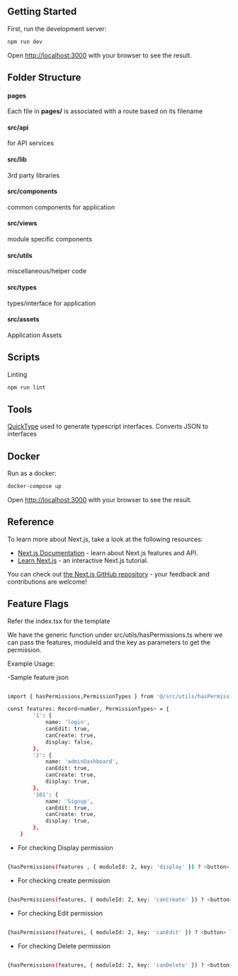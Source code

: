 ## Getting Started

First, run the development server:

```bash
npm run dev
```

Open [http://localhost:3000](http://localhost:3000) with your browser to see the result.

## Folder Structure

#### pages

Each file in **pages/** is associated with a route based on its filename

#### src/api

for API services

#### src/lib

3rd party libraries

#### src/components

common components for application

#### src/views

module specific components

#### src/utils

miscellaneous/helper code

#### src/types

types/interface for application

#### src/assets

Application Assets

## Scripts

Linting

```bash
npm run lint
```

## Tools

[QuickType](https://app.quicktype.io/?l=ts) used to generate typescript interfaces. Converts JSON to interfaces

## Docker

Run as a docker:

```bash
docker-compose up
```

Open [http://localhost:3000](http://localhost:3000) with your browser to see the result.

## Reference

To learn more about Next.js, take a look at the following resources:

-   [Next.js Documentation](https://nextjs.org/docs) - learn about Next.js features and API.
-   [Learn Next.js](https://nextjs.org/learn) - an interactive Next.js tutorial.

You can check out [the Next.js GitHub repository](https://github.com/vercel/next.js/) - your feedback and contributions are welcome!

## Feature Flags

Refer the index.tsx for the template

We have the generic function under src/utils/hasPermissions.ts where we can pass the features, moduleId and the key as parameters to get the permission.

Example Usage:

-Sample feature json

```bash

import { hasPermissions,PermissionTypes } from '@/src/utils/hasPermissions'

const features: Record<number, PermissionTypes> = {
        '1': {
            name: 'login',
            canEdit: true,
            canCreate: true,
            display: false,
        },
        '2': {
            name: 'adminDashboard',
            canEdit: true,
            canCreate: true,
            display: true,
        },
        '101': {
            name: 'Signup',
            canEdit: true,
            canCreate: true,
            display: true,
        },
    }

```

-   For checking Display permission

```bash

{hasPermissions(features , { moduleId: 2, key: 'display' }) ? <button> login</button> : null}
```

-   For checking create permission

```bash

{hasPermissions(features, { moduleId: 2, key: 'canCreate' }) ? <button> login</button> : null}
```

-   For checking Edit permission

```bash

{hasPermissions(features, { moduleId: 2, key: 'canEdit' }) ? <button> login</button> : null}
```

-   For checking Delete permission

```bash

{hasPermissions(features, { moduleId: 2, key: 'canDelete' }) ? <button> login</button> : null}
```
